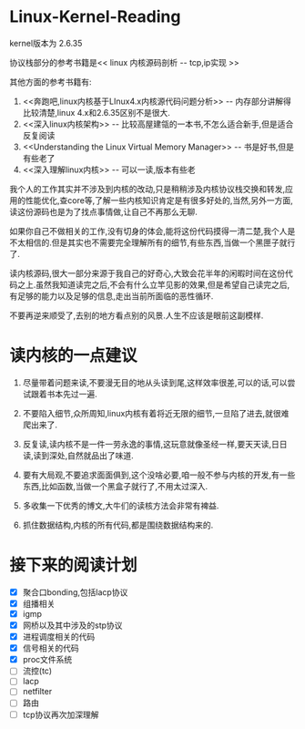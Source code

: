 # Linux-Kernel-Reading

kernel版本为 2.6.35

协议栈部分的参考书籍是<< linux 内核源码剖析 -- tcp,ip实现 >>

其他方面的参考书籍有:
1. <<奔跑吧,linux内核基于LInux4.x内核源代码问题分析>> -- 内存部分讲解得比较清楚,linux 4.x和2.6.35区别不是很大.
2. <<深入linux内核架构>> -- 比较高屋建瓴的一本书,不怎么适合新手,但是适合反复阅读
3. <\<Understanding the Linux Virtual Memory Manager>> -- 书是好书,但是有些老了
4. <<深入理解linux内核>> -- 可以一读,版本有些老

我个人的工作其实并不涉及到内核的改动,只是稍稍涉及内核协议栈交换和转发,应用的性能优化,查core等,了解一些内核知识肯定是有很多好处的,当然,另外一方面,读这份源码也是为了找点事情做,让自己不再那么无聊.

如果你自己不做相关的工作,没有切身的体会,能将这份代码摸得一清二楚,我个人是不太相信的.但是其实也不需要完全理解所有的细节,有些东西,当做一个黑匣子就行了.

读内核源码,很大一部分来源于我自己的好奇心,大致会花半年的闲暇时间在这份代码之上.虽然我知道读完之后,不会有什么立竿见影的效果,但是希望自己读完之后,有足够的能力以及足够的信息,走出当前所面临的恶性循环.

不要再逆来顺受了,去别的地方看点别的风景.人生不应该是眼前这副模样.

# 读内核的一点建议

1. 尽量带着问题来读,不要漫无目的地从头读到尾,这样效率很差,可以的话,可以尝试跟着书本先过一遍.

2. 不要陷入细节,众所周知,linux内核有着将近无限的细节,一旦陷了进去,就很难爬出来了.

3. 反复读,读内核不是一件一劳永逸的事情,这玩意就像圣经一样,要天天读,日日读,读到深处,自然就品出了味道.

4. 要有大局观,不要追求面面俱到,这个没啥必要,咱一般不参与内核的开发,有一些东西,比如函数,当做一个黑盒子就行了,不用太过深入.

5. 多收集一下优秀的博文,大牛们的读核方法会非常有裨益.

6. 抓住数据结构,内核的所有代码,都是围绕数据结构来的.



# 接下来的阅读计划

- [x] 聚合口bonding,包括lacp协议
- [x] 组播相关
- [x] igmp
- [x] 网桥以及其中涉及的stp协议
- [x] 进程调度相关的代码
- [x] 信号相关的代码
- [x] proc文件系统
- [ ] 流控(tc)
- [ ] lacp
- [ ] netfilter
- [ ] 路由
- [ ] tcp协议再次加深理解